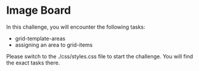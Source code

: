 # Image Board

In this challenge, you will encounter the following tasks:

- grid-template-areas
- assigning an area to grid-items

Please switch to the ./css/styles.css file to start the challenge. You will find the exact tasks there.
